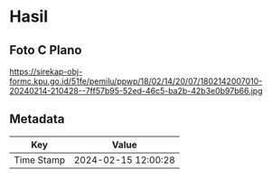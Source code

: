 # Hasil

## Foto C Plano

https://sirekap-obj-formc.kpu.go.id/51fe/pemilu/ppwp/18/02/14/20/07/1802142007010-20240214-210428--7ff57b95-52ed-46c5-ba2b-42b3e0b97b66.jpg


## Metadata

| Key        | Value               |
| ---------- | ------------------- |
| Time Stamp | 2024-02-15 12:00:28 |



